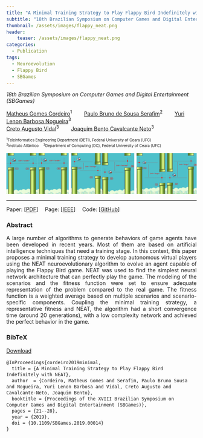 ```yaml
---
title: "A Minimal Training Strategy to Play Flappy Bird Indefinitely with NEAT"
subtitle: "18th Brazilian Symposium on Computer Games and Digital Entertainment (SBGames)"
thumbnail: /assets/images/flappy_neat.png
header:
    teaser: /assets/images/flappy_neat.png
categories:
  - Publication
tags:
  - Neuroevolution
  - Flappy Bird
  - SBGames
---
```


*18th Brazilian Symposium on Computer Games and Digital Entertainment (SBGames)*  

[Matheus Gomes Cordeiro](https://www.linkedin.com/in/matheus-cordeiro-453373ba/)<sup>1</sup>
  [Paulo Bruno de Sousa Serafim](https://paulobruno.github.io)<sup>2</sup>
  [Yuri Lenon Barbosa Nogueira](http://www.lia.ufc.br/~yuri/)<sup>3</sup>  
[Creto Augusto Vidal](http://www.lia.ufc.br/~cvidal/)<sup>3</sup>
  [Joaquim Bento Cavalcante Neto](http://www.lia.ufc.br/~joaquimb/)<sup>3</sup>

<p style="font-size:0.7em">
    <sup>1</sup>Teleinformatics Engineering Department (DETI), Federal University of Ceara (UFC)<br>
    <sup>2</sup>Instituto Atlântico
     <sup>3</sup>Department of Computing (DC), Federal University of Ceara (UFC)
</p>

![Flappy Bird](/assets/images/flappy_neat.png)

---

Paper: [[PDF](https://www.sbgames.org/sbgames2019/files/papers/ComputacaoFull/198468.pdf)]
 Page: [[IEEE](https://ieeexplore.ieee.org/document/8924807)]
 Code: [[GitHub](https://github.com/matheus123deimos/Computacao_Natural/tree/master/Algoritmos_Geneticos)]


### Abstract

<p style="text-align:justify;">
A large number of algorithms to generate behaviors of game agents have been developed in recent years. Most of them are based on artificial intelligence techniques that need a training stage. In this context, this paper proposes a minimal training strategy to develop autonomous virtual players using the NEAT neuroevolutionary algorithm to evolve an agent capable of playing the Flappy Bird game. NEAT was used to find the simplest neural network architecture that can perfectly play the game. The modeling of the scenarios and the fitness function were set to ensure adequate representation of the problem compared to the real game. The fitness function is a weighted average based on multiple scenarios and scenario-specific components. Coupling the minimal training strategy, a representative fitness and NEAT, the algorithm had a short convergence time (around 20 generations), with a low complexity network and achieved the perfect behavior in the game.
</p>


### BibTeX

<p style="text-align:left">
  <a  href="/assets/citations/cordeiro2019minimal.bib">Download</a>
</p>

```
@InProceedings{cordeiro2019minimal,
  title = {A Minimal Training Strategy to Play Flappy Bird Indefinitely with NEAT},
  author  = {Cordeiro, Matheus Gomes and Serafim, Paulo Bruno Sousa and Nogueira, Yuri Lenon Barbosa and Vidal, Creto Augusto and Cavalcante-Neto, Joaquim Bento},
  booktitle = {Proceedings of the XVIII Brazilian Symposium on Computer Games and Digital Entertainment (SBGames)},
  pages = {21--28},
  year = {2019},
  doi = {10.1109/SBGames.2019.00014}
}
```
